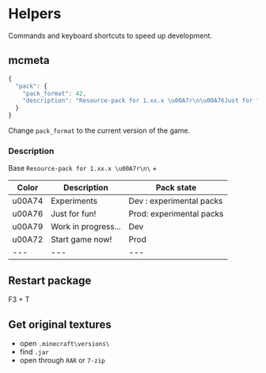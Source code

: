 # Helpers

Commands and keyboard shortcuts to speed up development.

## mcmeta

```js
{
  "pack": {
    "pack_format": 42,
    "description": "Resource-pack for 1.xx.x \u00A7r\n\u00A76Just for fun!"
  }
}
```

Change `pack_format` to the current version of the game.

### Description

Base `Resource-pack for 1.xx.x \u00A7r\n\` +

| Color  | Description         | Pack state               |
| ------ | ------------------- | ------------------------ |
| u00A74 | Experiments         | Dev : experimental packs |
| u00A76 | Just for fun!       | Prod: experimental packs |
| u00A79 | Work in progress... | Dev                      |
| u00A72 | Start game now!     | Prod                     |
| ---    | ---                 | ---                      |

## Restart package

F3 + T

## Get original textures

- open `.minecraft\versions\`
- find `.jar`
- open through `RAR` or `7-zip`

